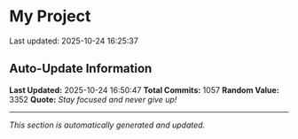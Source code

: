 # My Project


Last updated: 2025-10-24 16:25:37








































































































































































































































































































































































































































































































































































































































































































































































































































































































































































































































































































































































































































































































































































































































































































## Auto-Update Information

**Last Updated:** 2025-10-24 16:50:47
**Total Commits:** 1057
**Random Value:** 3352
**Quote:** _Stay focused and never give up!_

---
_This section is automatically generated and updated._